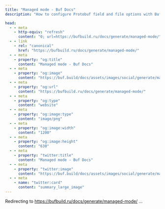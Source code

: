 ```yaml
---
title: "Managed mode - Buf Docs"
description: "How to configure Protobuf field and file options with Buf's managed mode"

head:
  - - meta
    - http-equiv: "refresh"
      content: "0; url=https://bufbuild.ru/docs/generate/managed-mode/"
  - - link
    - rel: "canonical"
      href: "https://bufbuild.ru/docs/generate/managed-mode/"
  - - meta
    - property: "og:title"
      content: "Managed mode - Buf Docs"
  - - meta
    - property: "og:image"
      content: "https://buf.build/docs/assets/images/social/generate/managed-mode.png"
  - - meta
    - property: "og:url"
      content: "https://bufbuild.ru/docs/generate/managed-mode/"
  - - meta
    - property: "og:type"
      content: "website"
  - - meta
    - property: "og:image:type"
      content: "image/png"
  - - meta
    - property: "og:image:width"
      content: "1200"
  - - meta
    - property: "og:image:height"
      content: "630"
  - - meta
    - property: "twitter:title"
      content: "Managed mode - Buf Docs"
  - - meta
    - property: "twitter:image"
      content: "https://buf.build/docs/assets/images/social/generate/managed-mode.png"
  - - meta
    - name: "twitter:card"
      content: "summary_large_image"
---
```

Redirecting to <https://bufbuild.ru/docs/generate/managed-mode/> ...
